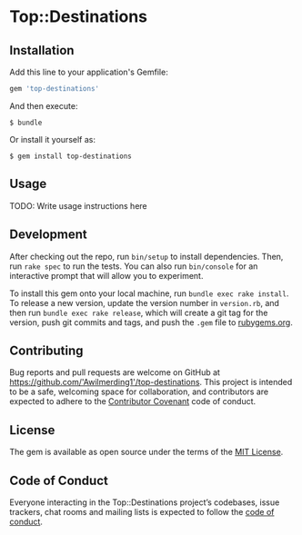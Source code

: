 # Top::Destinations


## Installation

Add this line to your application's Gemfile:

```ruby
gem 'top-destinations'
```

And then execute:

    $ bundle

Or install it yourself as:

    $ gem install top-destinations

## Usage

TODO: Write usage instructions here

## Development

After checking out the repo, run `bin/setup` to install dependencies. Then, run `rake spec` to run the tests. You can also run `bin/console` for an interactive prompt that will allow you to experiment.

To install this gem onto your local machine, run `bundle exec rake install`. To release a new version, update the version number in `version.rb`, and then run `bundle exec rake release`, which will create a git tag for the version, push git commits and tags, and push the `.gem` file to [rubygems.org](https://rubygems.org).

## Contributing

Bug reports and pull requests are welcome on GitHub at https://github.com/'Awilmerding1'/top-destinations. This project is intended to be a safe, welcoming space for collaboration, and contributors are expected to adhere to the [Contributor Covenant](http://contributor-covenant.org) code of conduct.

## License

The gem is available as open source under the terms of the [MIT License](https://opensource.org/licenses/MIT).

## Code of Conduct

Everyone interacting in the Top::Destinations project’s codebases, issue trackers, chat rooms and mailing lists is expected to follow the [code of conduct](https://github.com/'Awilmerding1'/top-destinations/blob/master/CODE_OF_CONDUCT.md).
